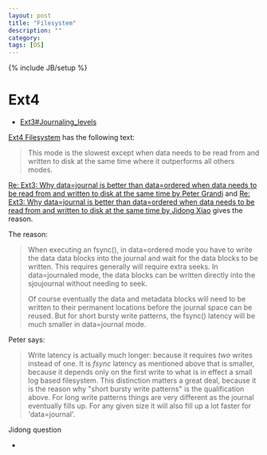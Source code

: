 ```yaml
---
layout: post
title: "Filesystem"
description: ""
category:
tags: [OS]
---
```

{% include JB/setup %}

# Ext4
- [Ext3#Journaling_levels](https://en.wikipedia.org/wiki/Ext3#Journaling_levels)

[Ext4 Filesystem] has the following text:

> This mode is the slowest except when data
needs to be read from and written to disk at the same time where it
outperforms all others modes.

[Re: Ext3: Why data=journal is better than data=ordered when data needs to be read from and written to disk at the same time by Peter Grandi](https://www.redhat.com/archives/ext3-users/2011-April/msg00000.html)
and [Re: Ext3: Why data=journal is better than data=ordered when data needs to be read from and written to disk at the same time by Jidong Xiao](https://www.redhat.com/archives/ext3-users/2011-April/msg00001.html)
gives the reason.

The reason:

> When executing an fsync(), in data=ordered mode you have to
> write the data data blocks into the journal and wait for the
> data blocks to be written.  This requires generally will
> require extra seeks.  In data=journaled mode, the data blocks
> can be written directly into the sjoujournal without needing
> to seek.
>
> Of course eventually the data and metadata blocks will need
> to be written to their permanent locations before the journal
> space can be reused.  But for short bursty write patterns,
> the fsync() latency will be much smaller in data=journal
> mode.

Peter says:

> Write latency is actually much longer: because it requires *two*
writes instead of one. It is *fsync* latency as mentioned above that is smaller,
because it depends only on the first write to what is in effect a small log
based filesystem. This distinction matters a great deal, because it is the
reason why "short bursty write patterns" is the qualification above. For long
write patterns things are very different as the journal eventually fills up. For
any given size it will also fill up a lot faster for 'data=journal'.

Jidong question 



- [Ext4 Filesystem]:(https://www.kernel.org/doc/Documentation/filesystems/ext4.txt)
